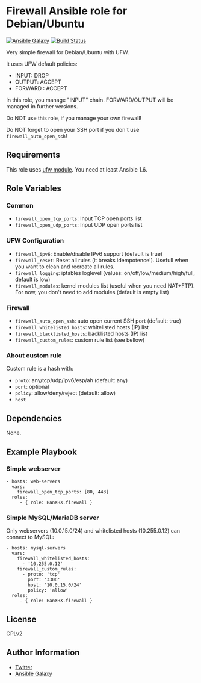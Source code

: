 Firewall Ansible role for Debian/Ubuntu
=======================================

[![Ansible Galaxy](http://img.shields.io/badge/ansible--galaxy-HanXHX.firewall-blue.svg)](https://galaxy.ansible.com/HanXHX/firewall/) [![Build Status](https://travis-ci.org/HanXHX/ansible-firewall.svg?branch=master)](https://travis-ci.org/HanXHX/ansible-firewall)

Very simple firewall for Debian/Ubuntu with UFW.

It uses UFW default policies:

- INPUT: DROP
- OUTPUT: ACCEPT
- FORWARD : ACCEPT

In this role, you manage "INPUT" chain. FORWARD/OUTPUT will be managed in further versions.

Do NOT use this role, if you manage your own firewall!

Do NOT forget to open your SSH port if you don't use `firewall_auto_open_ssh`!

Requirements
------------

This role uses [ufw module](http://docs.ansible.com/ansible/ufw_module.html). You need at least Ansible 1.6.

Role Variables
--------------

### Common

- `firewall_open_tcp_ports`: Input TCP open ports list
- `firewall_open_udp_ports`: Input UDP open ports list

### UFW Configuration

- `firewall_ipv6`: Enable/disable IPv6 support (default is true)
- `firewall_reset`: Reset all rules (it breaks idempotence!). Usefull when you want to clean and recreate all rules.
- `firewall_logging`: iptables loglevel (values: on/off/low/medium/high/full, default is low)
- `firewall_modules`: kernel modules list (useful when you need NAT+FTP). For now, you don't need to add modules (default is empty list)

### Firewall

- `firewall_auto_open_ssh`: auto open current SSH port (default: true)
- `firewall_whitelisted_hosts`: whitelisted hosts (IP) list
- `firewall_blacklisted_hosts`: backlisted hosts (IP) list
- `firewall_custom_rules`: custom rule list (see bellow)

### About custom rule

Custom rule is a hash with:

- `proto`: any/tcp/udp/ipv6/esp/ah (default: any)
- `port`: optional
- `policy`: allow/deny/reject (default: allow)
- `host`

Dependencies
------------

None.

Example Playbook
----------------

### Simple webserver

    - hosts: web-servers
      vars:
        firewall_open_tcp_ports: [80, 443]
      roles:
         - { role: HanXHX.firewall }

### Simple MySQL/MariaDB server

Only webservers (10.0.15.0/24) and whitelisted hosts (10.255.0.12) can connect to MySQL:

    - hosts: mysql-servers
      vars:
        firewall_whitelisted_hosts:
          - '10.255.0.12'
        firewall_custom_rules:
          - proto: 'tcp'
            port: '3306'
            host: '10.0.15.0/24'
            policy: 'allow'
      roles:
         - { role: HanXHX.firewall }


License
-------

GPLv2

Author Information
------------------

- [Twitter](https://twitter.com/hanxhx_)
- [Ansible Galaxy](https://galaxy.ansible.com/HanXHX/)

